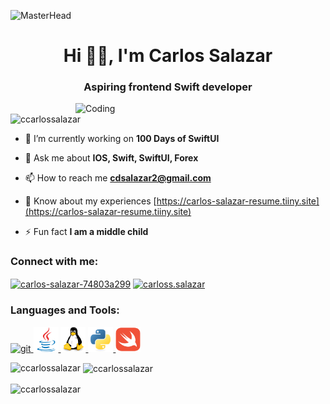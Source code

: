 ![MasterHead](https://user-images.githubusercontent.com/67194519/173735367-b75edb3b-61ec-4323-a10f-5d98e1d7b97a.gif)
<h1 align="center">Hi 👋🏾, I'm Carlos Salazar</h1>
<h3 align="center">Aspiring frontend Swift developer</h3>
<img align="right" alt="Coding" width="400" src="https://camo.githubusercontent.com/0eda36005abd9bf7e72584afc2f6ef1e808a357cb65a07fc2fe5036ba5268df7/68747470733a2f2f692e70696e696d672e636f6d2f6f726967696e616c732f65382f66342f35332f65386634353334363961336563393765636433353464663436356437333931332e676966">

<p align="left"> <img src="https://komarev.com/ghpvc/?username=ccarlossalazar&label=Profile%20views&color=0e75b6&style=flat" alt="ccarlossalazar" /> </p>

- 🔭 I’m currently working on **100 Days of SwiftUI**

- 💬 Ask me about **IOS, Swift, SwiftUI, Forex**

- 📫 How to reach me **cdsalazar2@gmail.com**

- 📄 Know about my experiences [https://carlos-salazar-resume.tiiny.site](https://carlos-salazar-resume.tiiny.site)

- ⚡ Fun fact **I am a middle child**

<h3 align="left">Connect with me:</h3>
<p align="left">
<a href="https://linkedin.com/in/carlos-salazar-74803a299" target="blank"><img align="center" src="https://raw.githubusercontent.com/rahuldkjain/github-profile-readme-generator/master/src/images/icons/Social/linked-in-alt.svg" alt="carlos-salazar-74803a299" height="30" width="40" /></a>
<a href="https://instagram.com/carloss.salazar" target="blank"><img align="center" src="https://raw.githubusercontent.com/rahuldkjain/github-profile-readme-generator/master/src/images/icons/Social/instagram.svg" alt="carloss.salazar" height="30" width="40" /></a>
</p>

<h3 align="left">Languages and Tools:</h3>
<p align="left"> <a href="https://git-scm.com/" target="_blank" rel="noreferrer"> <img src="https://www.vectorlogo.zone/logos/git-scm/git-scm-icon.svg" alt="git" width="40" height="40"/> </a> <a href="https://www.java.com" target="_blank" rel="noreferrer"> <img src="https://raw.githubusercontent.com/devicons/devicon/master/icons/java/java-original.svg" alt="java" width="40" height="40"/> </a> <a href="https://www.linux.org/" target="_blank" rel="noreferrer"> <img src="https://raw.githubusercontent.com/devicons/devicon/master/icons/linux/linux-original.svg" alt="linux" width="40" height="40"/> </a> <a href="https://www.python.org" target="_blank" rel="noreferrer"> <img src="https://raw.githubusercontent.com/devicons/devicon/master/icons/python/python-original.svg" alt="python" width="40" height="40"/> </a> <a href="https://developer.apple.com/swift/" target="_blank" rel="noreferrer"> <img src="https://raw.githubusercontent.com/devicons/devicon/master/icons/swift/swift-original.svg" alt="swift" width="40" height="40"/> </a> </p>

<p><img align="left" src="https://github-readme-stats.vercel.app/api/top-langs?username=ccarlossalazar&show_icons=true&locale=en&layout=compact" alt="ccarlossalazar" /></p>

<p>&nbsp;<img align="center" src="https://github-readme-stats.vercel.app/api?username=ccarlossalazar&show_icons=true&locale=en" alt="ccarlossalazar" /></p>

<p><img align="center" src="https://github-readme-streak-stats.herokuapp.com/?user=ccarlossalazar&" alt="ccarlossalazar" /></p>
